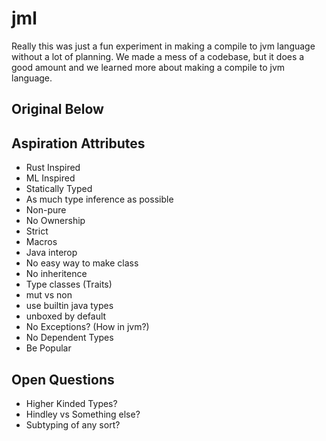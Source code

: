 # jml



Really this was just a fun experiment in making a compile to jvm language without a lot of planning. We made a mess of a codebase, but it does a good amount and we learned more about making a compile to jvm language.

## Original Below

## Aspiration Attributes
- Rust Inspired
- ML Inspired
- Statically Typed
- As much type inference as possible
- Non-pure
- No Ownership
- Strict
- Macros
- Java interop
- No easy way to make class
- No inheritence
- Type classes (Traits)
- mut vs non
- use builtin java types
- unboxed by default
- No Exceptions? (How in jvm?)
- No Dependent Types
- Be Popular


## Open Questions
- Higher Kinded Types?
- Hindley vs Something else?
- Subtyping of any sort?

